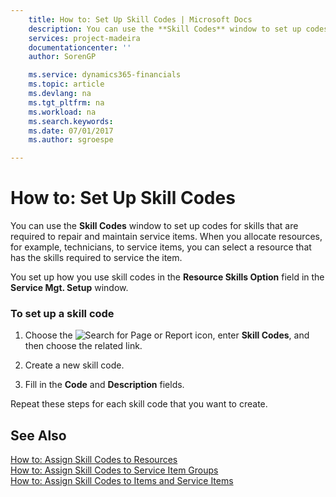 ```yaml
---
    title: How to: Set Up Skill Codes | Microsoft Docs
    description: You can use the **Skill Codes** window to set up codes for skills that are required to repair and maintain service items. When you allocate resources, for example, technicians, to service items, you can select a resource that has the skills required to service the item.
    services: project-madeira
    documentationcenter: ''
    author: SorenGP

    ms.service: dynamics365-financials
    ms.topic: article
    ms.devlang: na
    ms.tgt_pltfrm: na
    ms.workload: na
    ms.search.keywords:
    ms.date: 07/01/2017
    ms.author: sgroespe

---
```

# How to: Set Up Skill Codes
You can use the **Skill Codes** window to set up codes for skills that are required to repair and maintain service items. When you allocate resources, for example, technicians, to service items, you can select a resource that has the skills required to service the item.  
  
 You set up how you use skill codes in the **Resource Skills Option** field in the **Service Mgt. Setup** window.  
  
### To set up a skill code  
  
1.  Choose the ![Search for Page or Report](media/ui-search/search_small.png "Search for Page or Report icon") icon, enter **Skill Codes**, and then choose the related link.  
  
2.  Create a new skill code.  
  
3.  Fill in the **Code** and **Description** fields.  
  
 Repeat these steps for each skill code that you want to create.  
  
## See Also  
 [How to: Assign Skill Codes to Resources](../how-to-assign-skill-codes-to-resources.md)   
 [How to: Assign Skill Codes to Service Item Groups](../how-to-assign-skill-codes-to-service-item-groups.md)   
 [How to: Assign Skill Codes to Items and Service Items](../how-to-assign-skill-codes-to-items-and-service-items.md)